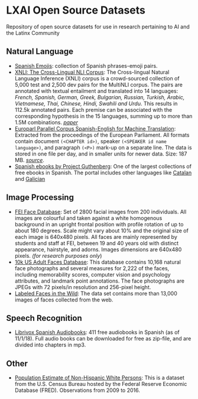 # LXAI Open Source Datasets

Repository of open source datasets for use in research pertaining to AI and the Latinx Community




## Natural Language
- [Spanish Emojis](https://github.com/latinxinai/opensourced-datasets/blob/master/datasets/spanish_emojis.csv): collection of Spanish phrases-emoji pairs.  
- [XNLI: The Cross-Lingual NLI Corpus](https://github.com/facebookresearch/XNLI): The Cross-lingual Natural Language Inference (XNLI) corpus is a crowd-sourced collection of 5,000 test and 2,500 dev pairs for the MultiNLI corpus. The pairs are annotated with textual entailment and translated into 14 languages: *French, Spanish, German, Greek, Bulgarian, Russian, Turkish, Arabic, Vietnamese, Thai, Chinese, Hindi, Swahili and Urdu*. This results in 112.5k annotated pairs. Each premise can be associated with the corresponding hypothesis in the 15 languages, summing up to more than 1.5M combinations. [*paper*](https://research.fb.com/publications/xnli-evaluating-cross-lingual-sentence-representations/)  
- [Europarl Parallel Corpus Spanish-English for Machine Translation](http://statmt.org/europarl/v7/es-en.tgz): Extracted from the proceedings of the European Parliament. All formats contain document `(<CHAPTER id>)`, speaker `(<SPEAKER id name language>)`, and paragraph `(<P>)` mark-up on a separate line. The data is stored in one file per day, and in smaller units for newer data. Size: 187 MB. [*source*](http://statmt.org/europarl/).
- [Spanish ebooks by Project Guthenberg](http://www.gutenberg.org/browse/languages/es): One of the largest collections of free ebooks in Spanish. The portal includes other languages like [Catalan](http://www.gutenberg.org/browse/languages/ca) and [Galician](http://www.gutenberg.org/browse/languages/gl.)  


## Image Processing
- [FEI Face Database](https://fei.edu.br/~cet/facedatabase.html): Set of 2800 facial images from 200 individuals. All images are colourful and taken against a white homogenous background in an upright frontal position with profile rotation of up to about 180 degrees. Scale might vary about 10% and the original size of each image is 640x480 pixels. All faces are mainly represented by students and staff at FEI, between 19 and 40 years old with distinct appearance, hairstyle, and adorns. Images dimensions are 640x480 pixels. *(for research purposes only*)
- [10k US Adult Faces Database](http://wilmabainbridge.com/facememorability2.html): This database contains 10,168 natural face photographs and several measures for 2,222 of the faces, including memorability scores, computer vision and psychology attributes, and landmark point annotations. The face photographs are JPEGs with 72 pixels/in resolution and 256-pixel height.
- [Labeled Faces in the Wild](http://vis-www.cs.umass.edu/lfw/): The data set contains more than 13,000 images of faces collected from the web. 

## Speech Recognition
- [Librivox Spanish Audiobooks](https://librivox.org/search?primary_key=5&search_category=language&search_page=1&search_form=get_results): 411 free audiobooks in Spanish (as of 11/1/18). Full audio books can be downloaded for free as zip-file, and are divided into chapters in mp3.

## Other
- [Population Estimate of Non-Hispanic White Persons](https://www.kaggle.com/census/population-estimate-of-non-hispanic-white-persons): This is a dataset from the U.S. Census Bureau hosted by the Federal Reserve Economic Database (FRED). Observations from 2009 to 2016. 